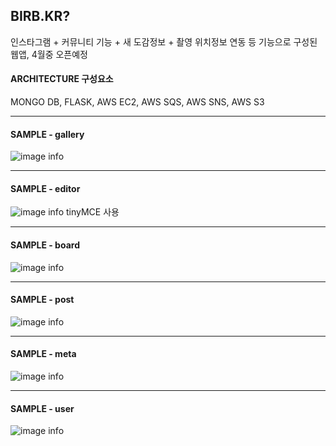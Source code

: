 ## BIRB.KR?
인스타그램 +  커뮤니티 기능 + 새 도감정보 + 촬영 위치정보 연동 등 기능으로 구성된 웹앱, 4월중 오픈예정


#### ARCHITECTURE 구성요소

MONGO DB, FLASK, AWS EC2, AWS SQS, AWS SNS, AWS S3

---

#### SAMPLE - gallery
![image info](./data/birbkr_01_main.png)

---

#### SAMPLE - editor
![image info](./data/birbkr_02_editor.png)
tinyMCE 사용

---


#### SAMPLE - board
![image info](./data/birbkr_03_board.png)

---


#### SAMPLE - post
![image info](./data/birbkr_04_post.png)

---


#### SAMPLE - meta
![image info](./data/birbkr_05_meta.png)

---


#### SAMPLE - user
![image info](./data/birbkr_06_user.png)


